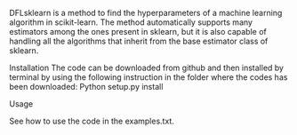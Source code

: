 DFLsklearn is a method to find the hyperparameters of a machine learning algorithm in scikit-learn. 
The method automatically supports many estimators among the ones present in sklearn, but it is also capable of handling all the algorithms that inherit from the base estimator class of  sklearn.

Installation
The code can be downloaded from github and then installed by terminal by using the following instruction in the folder where the codes has been downloaded:
Python setup.py install

Usage

See how to use the code in the examples.txt.
